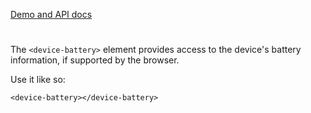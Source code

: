[Demo and API docs](http://43081j.github.io/device-battery)

# <device-battery>

The `<device-battery>` element provides access to the device's battery information, if supported by the browser.

Use it like so:

    <device-battery></device-battery>

